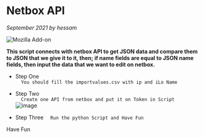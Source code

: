 # Netbox API
_September 2021 by hessam_

![Mozilla Add-on](https://img.shields.io/amo/stars/dustman?style=plastic)


**This script connects with netbox API to get JSON data and compare them to JSON that we give it to it, then; if name fields are equal to JSON name fields, then input the data that we want to edit on netbox.**   


- Step One  
```  You should fill the importvalues.csv with ip and iLo Name```  

- Step Two  
```  Create one API from netbox and put it on Token in Script```    
![image](https://user-images.githubusercontent.com/35570922/142001057-8cc72905-0b03-4df7-ad29-d308ea5cfe44.png)

- Step Three 
```  Run the python Script and Have Fun```


Have Fun



